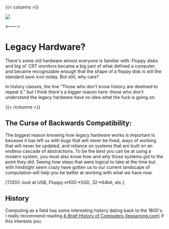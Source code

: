 #####

<script>
    document.getElementById("hardwareMenu").open = true;
</script>

{{< columns >}}

![](/eng/legacy.webp)

<--->

# Legacy Hardware?

There's some old hardware almost everyone is familiar with: Floppy disks and big ol' CRT monitors became a big part of what defined a computer, and became recognizable enough that the shape of a floppy disk is still the standard save icon today. But still, why care?

In history classes, the line “Those who don't know history are destined to repeat it." but I think there's a bigger reason here: those who don't understand the legacy hardware have no idea what the fuck is going on.

{{< /columns >}}

## The Curse of Backwards Compatibility:

The biggest reason knowing how legacy hardware works is important is because it has left us with bugs that will never be fixed, ways of working that will never be updated, and reliance on systems that are built on an endless cascade of abstractions. To be the best you can be at using a modern system, you must also know how and why those systems got to the point they did. Seeing how steps that were logical to take at the time but with hindsight seem crazy have gotten us to our current landscape of computation will help you be better at working with what we have now. 

[TODO: look at USB, Floppy→HDD→SSD, 32→64bit, etc.]

<!---

[TODO] Parallel, Serial, Tape, CD, gameport, C64, BIOS, floppy data storage tracks, 

--->

## History

Computing as a field has some interesting history dating back to the 1800's. I really recommend reading [A Brief History of Computers (lesswrong.com)](https://www.lesswrong.com/posts/vfRpzyGsikujm9ujj/a-brief-history-of-computers) if this interests you.


